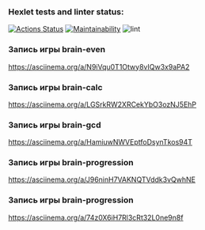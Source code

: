 ### Hexlet tests and linter status:
[![Actions Status](https://github.com/SIAILYA/frontend-project-lvl1/workflows/hexlet-check/badge.svg)](https://github.com/SIAILYA/frontend-project-lvl1/actions)
[![Maintainability](https://api.codeclimate.com/v1/badges/a99a88d28ad37a79dbf6/maintainability)](https://codeclimate.com/github/codeclimate/codeclimate/maintainability)
![lint](https://github.com/SIAILYA/frontend-project-lvl1/actions/workflows/main.yml/badge.svg)

### Запись игры brain-even  
https://asciinema.org/a/N9iVqu0T1Otwy8vIQw3x9aPA2  


### Запись игры brain-calc
https://asciinema.org/a/LGSrkRW2XRCekYbO3ozNJ5EhP   

### Запись игры brain-gcd  
https://asciinema.org/a/HamiuwNWVEptfoDsynTkos94T

### Запись игры brain-progression  
https://asciinema.org/a/J96ninH7VAKNQTVddk3vQwhNE

### Запись игры brain-progression    
https://asciinema.org/a/74z0X6iH7Rl3cRt32L0ne9n8f
